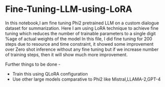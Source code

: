 # Fine-Tuning-LLM-using-LoRA
In this notebook,I am fine tuning Phi2 pretrained LLM on a custom dialogue dataset for summarization.
Here I am using LoRA technique to achieve fine tuning which reduces the number of trainable parameters to a single digit %age of actual weights of the model
In this file, I did fine tuning for 200 steps due to resource and time constraint, it showed some improvement over Zero shot inference without any fine tuning but if we increase number of training steps, then it will show much more improvement.


Further things to be done -
* Train this using QLoRA configuration
* Use other large models comparative to Phi2 like Mistral,LLAMA-2,GPT-4
